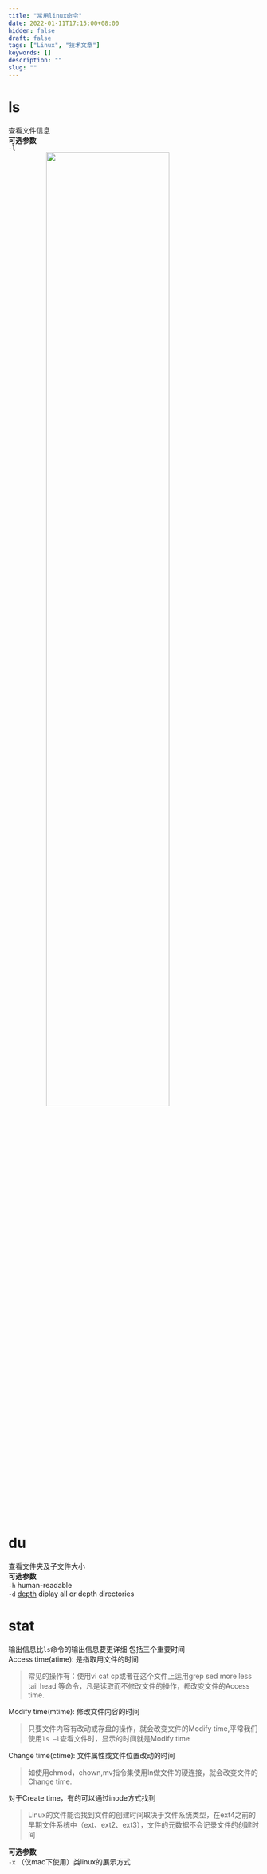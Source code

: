```yaml
---
title: "常用linux命令"
date: 2022-01-11T17:15:00+08:00
hidden: false
draft: false
tags: ["Linux", "技术文章"]
keywords: []
description: ""
slug: ""
---
```


# ls
查看文件信息  
**可选参数**  
```-l```  
<img src="ls-l.png" style="width:70%;position:relative;left:15%"/> 

# du
查看文件夹及子文件大小  
**可选参数**   
```-h``` human-readable  
```-d``` <u>depth</u> diplay all or depth directories  

# stat
输出信息比```ls```命令的输出信息要更详细
包括三个重要时间  
Access time(atime): 是指取用文件的时间   
>常见的操作有：使用vi cat cp或者在这个文件上运用grep sed more less tail head 等命令，凡是读取而不修改文件的操作，都改变文件的Access time. 
 
Modify time(mtime): 修改文件内容的时间  
>只要文件内容有改动或存盘的操作，就会改变文件的Modify time,平常我们使用```ls –l```查看文件时，显示的时间就是Modify time  

Change time(ctime): 文件属性或文件位置改动的时间  
>如使用chmod，chown,mv指令集使用ln做文件的硬连接，就会改变文件的Change time.  

对于Create time，有的可以通过inode方式找到
>Linux的文件能否找到文件的创建时间取决于文件系统类型，在ext4之前的早期文件系统中（ext、ext2、ext3），文件的元数据不会记录文件的创建时间

**可选参数**  
```-x``` （仅mac下使用）类linux的展示方式